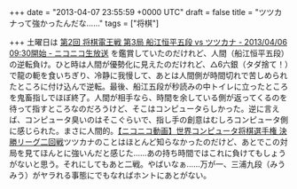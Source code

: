 
+++
date = "2013-04-07 23:55:59 +0000 UTC"
draft = false
title = "ツツカナって強かったんだな……"
tags = ["将棋"]

+++
土曜日は <a href="http://live.nicovideo.jp/watch/lv118755562">第2回 将棋電王戦 第3局 船江恒平五段 vs ツツカナ - 2013/04/06 09:30開始 - ニコニコ生放送</a> を鑑賞していたのだけれど、人間（船江恒平五段）の逆転負け。ひと時は人間が優勢化に見えたのだけれど、△6六銀（タダ捨て！）で龍の軛を食いちぎり、冷静に我慢して、あとは人間側が時間切れで苦しめられたところに付け込んで逆転。最後、船江五段が秒読みの中トイレに立ったところを鬼畜指しでほぼ終了。人間が相手なら、時間を余している側が返ってくるのを待って指すところなのだろうけど、そこはコンピュータらしかった。逆に言えば、コンピュータ臭いのはそこぐらいで、指し手の創意はむしろコンピュータ側に感じられた。まさに人間的。<script type="text/javascript" src="http://ext.nicovideo.jp/thumb_watch/sm18032976?w=490&amp;h=307"></script><noscript><a href="http://www.nicovideo.jp/watch/sm18032976">【ニコニコ動画】世界コンピュータ将棋選手権 決勝リーグ二回戦</a></noscript>ツツカナのことはほとんど知らなかったのだけど、あとでこの対局を見てほんとに強いんだと感じた……あの持ち時間ではこれに負けてもしょうがないと思う。それにしてもあと二戦。やばいなぁ……万が一、三浦九段（みうみう）がヤラれる事態にでもなればホントにあとがない。


